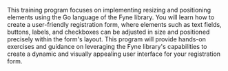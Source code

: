 This training program focuses on implementing resizing and positioning
elements using the Go language of the Fyne library. You will learn how
to create a user-friendly registration form, where elements such as
text fields, buttons, labels, and checkboxes can be adjusted in size
and positioned precisely within the form's layout. This program will
provide hands-on exercises and guidance on leveraging the Fyne library's
capabilities to create a dynamic and visually appealing user interface
for your registration form.